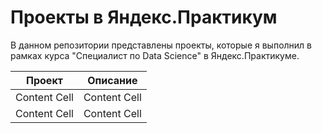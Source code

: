 # Проекты в Яндекс.Практикум
В данном репозитории представлены проекты, которые я выполнил в рамках курса "Специалист по Data Science" в Яндекс.Практикуме.

| Проект  | Описание |
| ------------- | ------------- |
| Content Cell  | Content Cell  |
| Content Cell  | Content Cell  |
